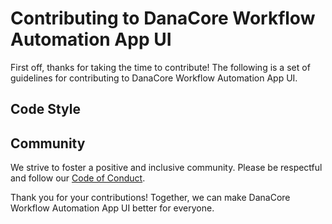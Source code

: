 # Contributing to DanaCore Workflow Automation App UI

First off, thanks for taking the time to contribute! The following is a set of guidelines for contributing to DanaCore Workflow Automation App UI.

## Code Style

## Community

We strive to foster a positive and inclusive community. Please be respectful and follow our [Code of Conduct](https://github.com/navedrasul/danacore-workflow-automation-ui/blob/main/CODE_OF_CONDUCT.md).

Thank you for your contributions! Together, we can make DanaCore Workflow Automation App UI better for everyone.
